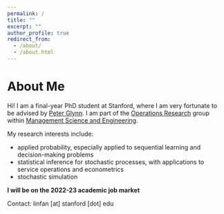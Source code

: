```yaml
---
permalink: /
title: ""
excerpt: ""
author_profile: true
redirect_from: 
  - /about/
  - /about.html
---
```


About Me
======
Hi! I am a final-year PhD student at Stanford, where I am very fortunate to be advised by [Peter Glynn](https://web.stanford.edu/~glynn/). I am part of the [Operations Research](https://or.stanford.edu/) group within [Management Science and Engineering](https://msande.stanford.edu/).

My research interests include:

- applied probability, especially applied to sequential learning and decision-making problems
- statistical inference for stochastic processes, with applications to service operations and econometrics
- stochastic simulation

**I will be on the 2022-23 academic job market**

Contact: linfan [at] stanford [dot] edu


